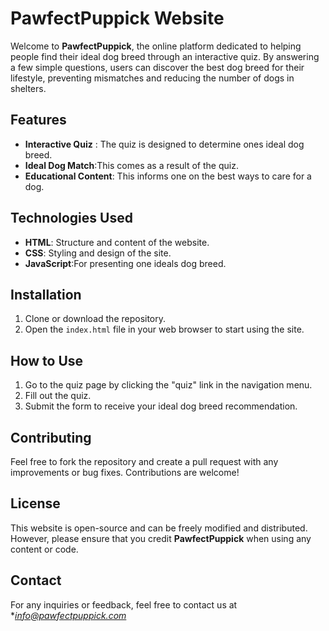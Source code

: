 # PawfectPuppick Website

Welcome to **PawfectPuppick**, the online platform dedicated to helping people find their ideal dog breed through an interactive quiz. By answering a few simple questions, users can discover the best dog breed for their lifestyle, preventing mismatches and reducing the number of dogs in shelters.

## Features
- **Interactive Quiz** : The quiz is designed to determine ones ideal dog breed.
- **Ideal Dog Match**:This comes as a result of the quiz.
- **Educational Content**: This informs one on the best ways to care for a dog.

## Technologies Used
- **HTML**: Structure and content of the website.
- **CSS**: Styling and design of the site.
- **JavaScript**:For presenting one ideals dog breed.

## Installation
1. Clone or download the repository.
2. Open the `index.html` file in your web browser to start using the site.

## How to Use
1. Go to the quiz page by clicking the "quiz" link in the navigation menu.
2. Fill out the quiz.
3. Submit the form to receive your ideal dog breed recommendation.

## Contributing
Feel free to fork the repository and create a pull request with any improvements or bug fixes. Contributions are welcome!

## License
This website is open-source and can be freely modified and distributed. However, please ensure that you credit **PawfectPuppick** when using any content or code.

## Contact
For any inquiries or feedback, feel free to contact us at **info@pawfectpuppick.com*